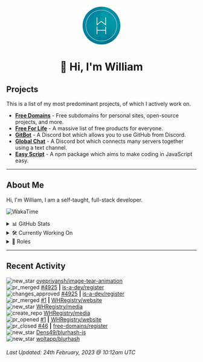 <p align="center">
  <a href="https://wdh.gg/dev">
    <img src="https://raw.githubusercontent.com/WilliamDavidHarrison/WilliamDavidHarrison/main/assets/logo.png" height="100" width="100">
  </a>
</p>

<h1 align="center">👋 Hi, I'm William</h1>

## Projects

This is a list of my most predominant projects, of which I actively work on.

- **[Free Domains](https://freesubdomains.org)** - Free subdomains for personal sites, open-source projects, and more.
- **[Free For Life](https://free-for.life)** - A massive list of free products for everyone.
- **[GitBot](https://wdh.gg/gitbot)** - A Discord bot which allows you to use GitHub from Discord.
- **[Global Chat](https://wdh.gg/globalchat)** - A Discord bot which connects many servers together using a text channel.
- **[Easy Script](https://easyscript.dev)** - A npm package which aims to make coding in JavaScript easy.

---

## About Me
Hi, I'm William, I am a self-taught, full-stack developer.

![WakaTime](https://wakatime.com/badge/user/817e29c1-e1ac-4adc-936b-37bfa447c165.svg?style=for-the-badge)

<details>
  <summary>📊 GitHub Stats</summary>
  <br>

  ![GitHub Stats](https://github-readme-stats.vercel.app/api?username=williamdavidharrison&theme=algolia&show_icons=true&border_radius=8&count_private=true&include_all_commits=true)

  ![Top Languages](https://github-readme-stats.vercel.app/api/top-langs/?username=williamdavidharrison&theme=algolia&layout=compact&border_radius=8)

</details>

<details>
  <summary>🛠️ Currently Working On</summary>
  <br>

  [![Free Domains](https://img.shields.io/badge/Free%20Domains-333333?style=for-the-badge)](https://wdh.gg/free-domains)

</details>

<details>
  <summary>💼 Roles</summary>
  <br>

  [![Free Domains](https://img.shields.io/badge/Free%20Domains-Owner-222222?style=for-the-badge)](https://wdh.gg/free-domains)

  [![Future Focus Accounting](https://img.shields.io/badge/Future%20Focus%20Accounting-Developer-222222?style=for-the-badge)](https://wdh.gg/ffa/github)

  [![Open Domains](https://img.shields.io/badge/Open%20Domains-Maintainer-222222?style=for-the-badge)](https://wdh.gg/open-domains)

  [![is-a.dev](https://img.shields.io/badge/is--a.dev-Maintainer-222222?style=for-the-badge)](https://wdh.gg/is-a-dev)

  [![is-a-good.dev](https://img.shields.io/badge/is--a--good.dev-Helper-222222?style=for-the-badge)](https://wdh.gg/is-a-good-dev)

</details>

---

## Recent Activity

<!--RECENT_ACTIVITY:start-->
![new_star](https://cdn.jsdelivr.net/gh/Readme-Workflows/Readme-Icons@main/icons/octicons/StarredRepositoryYellow.svg) [oyepriyansh/image-tear-animation](https://github.com/oyepriyansh/image-tear-animation)<br>
![pr_merged](https://cdn.jsdelivr.net/gh/Readme-Workflows/Readme-Icons@main/icons/octicons/PullRequestMerged.svg) [#4925](https://github.com/is-a-dev/register/pull/4925) **|** [is-a-dev/register](https://github.com/is-a-dev/register)<br>
![changes_approved](https://cdn.jsdelivr.net/gh/Readme-Workflows/Readme-Icons@main/icons/octicons/ApprovedChanges.svg) [#4925](https://github.com/is-a-dev/register/pull/4925#pullrequestreview-1312872725) **|** [is-a-dev/register](https://github.com/is-a-dev/register)<br>
![pr_merged](https://cdn.jsdelivr.net/gh/Readme-Workflows/Readme-Icons@main/icons/octicons/PullRequestMerged.svg) [#1](https://github.com/WHRegistry/website/pull/1) **|** [WHRegistry/website](https://github.com/WHRegistry/website)<br>
![new_star](https://cdn.jsdelivr.net/gh/Readme-Workflows/Readme-Icons@main/icons/octicons/StarredRepositoryYellow.svg) [WHRegistry/media](https://github.com/WHRegistry/media)<br>
![create_repo](https://cdn.jsdelivr.net/gh/Readme-Workflows/Readme-Icons@main/icons/octicons/Repository.svg) [WHRegistry/media](https://github.com/WHRegistry/media)<br>
![pr_opened](https://cdn.jsdelivr.net/gh/Readme-Workflows/Readme-Icons@main/icons/octicons/PullRequestOpened.svg) [#1](https://github.com/WHRegistry/website/pull/1) **|** [WHRegistry/website](https://github.com/WHRegistry/website)<br>
![pr_closed](https://cdn.jsdelivr.net/gh/Readme-Workflows/Readme-Icons@main/icons/octicons/PullRequestClosed.svg) [#46](https://github.com/free-domains/register/pull/46) **|** [free-domains/register](https://github.com/free-domains/register)<br>
![new_star](https://cdn.jsdelivr.net/gh/Readme-Workflows/Readme-Icons@main/icons/octicons/StarredRepositoryYellow.svg) [Dens49/blurhash-js](https://github.com/Dens49/blurhash-js)<br>
![new_star](https://cdn.jsdelivr.net/gh/Readme-Workflows/Readme-Icons@main/icons/octicons/StarredRepositoryYellow.svg) [woltapp/blurhash](https://github.com/woltapp/blurhash)<br>
<!--RECENT_ACTIVITY:end-->

<!--RECENT_ACTIVITY:last_update-->
###### Last Updated: 24th February, 2023 @ 10:12am UTC
<!--RECENT_ACTIVITY:last_update_end-->
